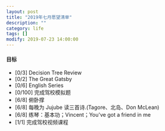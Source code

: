 ```yaml
---
layout: post
title: "2019年七月愿望清单"
description: ""
category: life
tags: []
modify: 2019-07-23 14:00:00
---
```



#### 目标


+ [0/3] Decision Tree Review
+ [0/2] The Great Gatsby
+ [0/6] English Series
+ [0/100] 完成驾校模拟题
+ [6/8] 俯卧撑
+ [6/8] 每晚为 Jujube 读三首诗.(Tagore、北岛、Don McLean)
+ [6/8] 练琴：基本功；Vincent；You've got a friend in me
+ [1/1] 完成驾校视频课程
